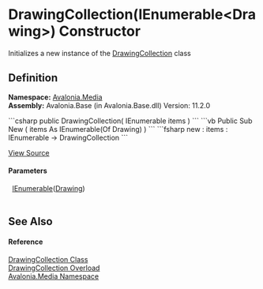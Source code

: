 # DrawingCollection(IEnumerable&lt;Drawing&gt;) Constructor


Initializes a new instance of the <a href="T_Avalonia_Media_DrawingCollection">DrawingCollection</a> class



## Definition
**Namespace:** <a href="N_Avalonia_Media">Avalonia.Media</a>  
**Assembly:** Avalonia.Base (in Avalonia.Base.dll) Version: 11.2.0

<Tabs groupId="api-code-preview">
<TabItem value="csharp" label="C#">
```csharp
public DrawingCollection(
	IEnumerable<Drawing> items
)
```
</TabItem>
<TabItem value="vb" label="VB">
```vb
Public Sub New ( 
	items As IEnumerable(Of Drawing)
)
```
</TabItem>
<TabItem value="fsharp" label="F#">
```fsharp
new : 
        items : IEnumerable<Drawing> -> DrawingCollection
```
</TabItem>
</Tabs>



<a href="https://github.com/AvaloniaUI/Avalonia/tree/master/src/Avalonia.Base/Media/DrawingCollection.cs#L13" title="View the source code">View Source</a>



#### Parameters
<dl><dt>  <a href="https://learn.microsoft.com/dotnet/api/system.collections.generic.ienumerable-1" target="_blank" rel="noopener noreferrer">IEnumerable</a>(<a href="T_Avalonia_Media_Drawing">Drawing</a>)</dt><dd> </dd></dl>

## See Also


#### Reference
<a href="T_Avalonia_Media_DrawingCollection">DrawingCollection Class</a>  
<a href="Overload_Avalonia_Media_DrawingCollection__ctor">DrawingCollection Overload</a>  
<a href="N_Avalonia_Media">Avalonia.Media Namespace</a>  
